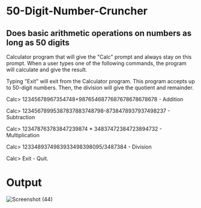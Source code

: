 # 50-Digit-Number-Cruncher
## Does basic arithmetic operations on numbers as long as 50 digits

Calculator program that will give the "Calc" prompt and
always stay on this prompt. When a user types one of the
following commands, the program will calculate and give the result.

Typing "Exit" will exit from the Calculator program. This program accepts up to 50-digit numbers. Then, the division will give the quotient and remainder.

Calc> 12345678967354748+9876546877687678678678678 - Addition <br/>

Calc> 12345678995387837883748798-8738478937937498237 - Subtraction <br/>

Calc> 123478763783847239874 * 34837472384723894732 - Multiplication <br/>

Calc> 1233489374983933498398095/3487384 - Division <br/>

Calc> Exit - Quit. <br/>

# Output
![Screenshot (44)](https://user-images.githubusercontent.com/62476244/185735936-306d0b41-146f-4e74-b130-01b4ef091e9e.png)
